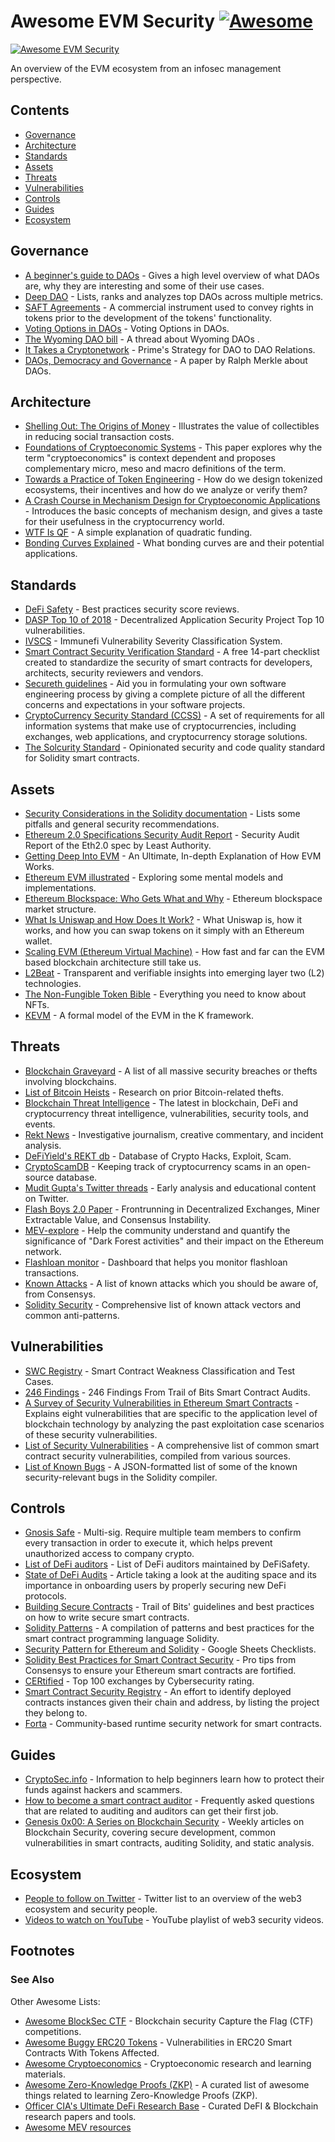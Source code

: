 # Awesome EVM Security [![Awesome](https://awesome.re/badge.svg)](https://awesome.re)

[![Awesome EVM Security](awesome-evm-security.png)](https://github.com/kareniel/awesome-evm-security#readme)

An overview of the EVM ecosystem from an infosec management perspective.

## Contents

- [Governance](#governance)
- [Architecture](#architecture)
- [Standards](#standards)
- [Assets](#assets)
- [Threats](#threats)
- [Vulnerabilities](#vulnerabilities)
- [Controls](#controls)
- [Guides](#guides)
- [Ecosystem](#ecosystem)


## Governance
- [A beginner's guide to DAOs](https://linda.mirror.xyz/Vh8K4leCGEO06_qSGx-vS5lvgUqhqkCz9ut81WwCP2o) - Gives a high level overview of what DAOs are, why they are interesting and some of their use cases.
- [Deep DAO](https://deepdao.io/#/deepdao/dashboard) - Lists, ranks and analyzes top DAOs across multiple metrics.
- [SAFT Agreements](https://saftproject.com/) - A commercial instrument used to convey rights in tokens prior to the development of the tokens' functionality.
- [Voting Options in DAOs](https://medium.com/daostack/voting-options-in-daos-b86e5c69a3e3) - Voting Options in DAOs.
- [The Wyoming DAO bill](https://twitter.com/awrigh01/status/1369328856260354051) - A thread about Wyoming DAOs .
- [It Takes a Cryptonetwork](https://medium.com/primedao/it-takes-a-cryptonetwork-2ae9ab541c17) - Prime's Strategy for DAO to DAO Relations.
- [DAOs, Democracy and Governance](https://merkle.com/papers/DAOdemocracyDraft.pdf) - A paper by Ralph Merkle about DAOs.

## Architecture
- [Shelling Out: The Origins of Money](https://nakamotoinstitute.org/shelling-out/) - Illustrates the value of collectibles in reducing social transaction costs.
- [Foundations of Cryptoeconomic Systems](https://epub.wu.ac.at/7309/8/Foundations%20of%20Cryptoeconomic%20Systems.pdf) - This paper explores why the term
"cryptoeconomics" is context dependent and proposes complementary micro, meso and macro definitions of the term.
- [Towards a Practice of Token Engineering](https://blog.oceanprotocol.com/towards-a-practice-of-token-engineering-b02feeeff7ca) - How do we design tokenized ecosystems, their incentives and how do we analyze or verify them?
- [A Crash Course in Mechanism Design for Cryptoeconomic Applications](https://medium.com/blockchannel/a-crash-course-in-mechanism-design-for-cryptoeconomic-applications-a9f06ab6a976) - Introduces the basic concepts of mechanism design, and gives a taste for their usefulness in the cryptocurrency world.
- [WTF Is QF](https://wtfisqf.com/?grant=&grant=&grant=&grant=&match=1000) - A simple explanation of quadratic funding.
- [Bonding Curves Explained](https://yos.io/2018/11/10/bonding-curves) - What bonding curves are and their potential applications.

## Standards
- [DeFi Safety](https://www.defisafety.com/) - Best practices security score reviews.
- [DASP Top 10 of 2018](https://dasp.co/) - Decentralized Application Security Project Top 10 vulnerabilities.
- [IVSCS](https://immunefi.com/severity-updated/) - Immunefi Vulnerability Severity Classification System.
- [Smart Contract Security Verification Standard](https://securing.github.io/SCSVS/) - A free 14-part checklist created to standardize the security of smart contracts for developers, architects, security reviewers and vendors.
- [Secureth guidelines](https://guidelines.secureth.org/) - Aid you in formulating your own software engineering process by giving a complete picture of all the different concerns and expectations in your software projects.
- [CryptoCurrency Security Standard (CCSS)](https://cryptoconsortium.github.io/CCSS/) - A set of requirements for all information systems that make use of cryptocurrencies, including exchanges, web applications, and cryptocurrency storage solutions.
- [The Solcurity Standard](https://github.com/Rari-Capital/solcurity) - Opinionated security and code quality standard for Solidity smart contracts.

## Assets
- [Security Considerations in the Solidity documentation](https://docs.soliditylang.org/en/v0.8.6/security-considerations.html) - Lists some pitfalls and general security recommendations.
- [Ethereum 2.0 Specifications Security Audit Report](https://leastauthority.com/static/publications/LeastAuthority-Ethereum-2.0-Specifications-Audit-Report.pdf) - Security Audit Report of the Eth2.0 spec by Least Authority.
- [Getting Deep Into EVM](https://hackernoon.com/getting-deep-into-evm-how-ethereum-works-backstage-ac7efa1f0015) - An Ultimate, In-depth Explanation of How EVM Works.
- [Ethereum EVM illustrated](https://takenobu-hs.github.io/downloads/ethereum_evm_illustrated.pdf) - Exploring some mental models and implementations.
- [Ethereum Blockspace: Who Gets What and Why](https://www.aniccaresearch.tech/blog/ethereum-blockspace-who-gets-what-and-why) - Ethereum blockspace market structure.
- [What Is Uniswap and How Does It Work?](https://academy.binance.com/en/articles/what-is-uniswap-and-how-does-it-work) - What Uniswap is, how it works, and how you can swap tokens on it simply with an Ethereum wallet.
- [Scaling EVM (Ethereum Virtual Machine)](https://capitalgram.com/posts/scaling-evm/) - How fast and far can the EVM based blockchain architecture still take us.
- [L2Beat](https://l2beat.com/) - Transparent and verifiable insights into emerging layer two (L2) technologies.
- [The Non-Fungible Token Bible](https://opensea.io/blog/guides/non-fungible-tokens) - Everything you need to know about NFTs.
- [KEVM](https://github.com/kframework/evm-semantics) - A formal model of the EVM in the K framework.

## Threats
- [Blockchain Graveyard](https://magoo.github.io/Blockchain-Graveyard/) - A list of all massive security breaches or thefts involving blockchains.
- [List of Bitcoin Heists](https://bitcointalk.org/index.php?topic=576337) - Research on prior Bitcoin-related thefts.
- [Blockchain Threat Intelligence](https://www.blockthreat.io/) - The latest in blockchain, DeFi and cryptocurrency threat intelligence, vulnerabilities, security tools, and events.
- [Rekt News](https://rekt.news/) - Investigative journalism, creative commentary, and incident analysis.
- [DeFiYield's REKT db](https://defiyield.app/rekt-database) - Database of Crypto Hacks, Exploit, Scam.
- [CryptoScamDB](https://cryptoscamdb.org/scams) - Keeping track of cryptocurrency scams in an open-source database.
- [Mudit Gupta's Twitter threads](https://mudit.blog/twitter-threads/) - Early analysis and educational content on Twitter.
- [Flash Boys 2.0 Paper](https://ieeexplore.ieee.org/document/9152675) - Frontrunning in Decentralized Exchanges, Miner Extractable Value, and Consensus Instability.
- [MEV-explore](https://explore.flashbots.net/) - Help the community understand and quantify the significance of "Dark Forest activities" and their impact on the Ethereum network.
- [Flashloan monitor](https://monitor.blocksecteam.com/) - Dashboard that helps you monitor flashloan transactions.
- [Known Attacks](https://consensys.github.io/smart-contract-best-practices/known_attacks/) - A list of known attacks which you should be aware of, from Consensys.
- [Solidity Security](https://blog.sigmaprime.io/solidity-security.html) - Comprehensive list of known attack vectors and common anti-patterns.

## Vulnerabilities
- [SWC Registry](https://swcregistry.io/) - Smart Contract Weakness Classification and Test Cases.
- [246 Findings](https://blog.trailofbits.com/2019/08/08/246-findings-from-our-smart-contract-audits-an-executive-summary/) - 246 Findings From Trail of Bits Smart Contract Audits.
- [A Survey of Security Vulnerabilities in Ethereum Smart Contracts](https://arxiv.org/pdf/2105.06974.pdf) - Explains eight vulnerabilities that are specific to the application level of blockchain technology by analyzing the past exploitation case scenarios of these security vulnerabilities.
- [List of Security Vulnerabilities](https://github.com/runtimeverification/verified-smart-contracts/wiki/List-of-Security-Vulnerabilities) - A comprehensive list of common smart contract security vulnerabilities, compiled from various sources.
- [List of Known Bugs](https://docs.soliditylang.org/en/v0.8.1/bugs.html) - A JSON-formatted list of some of the known security-relevant bugs in the Solidity compiler.

## Controls
- [Gnosis Safe](https://docs.gnosis-safe.io) - Multi-sig. Require multiple team members to confirm every transaction in order to execute it, which helps prevent unauthorized access to company crypto.
- [List of DeFi auditors](https://www.defisafety.com/auditors) - List of DeFi auditors maintained by DeFiSafety.
- [State of DeFi Audits](https://medium.com/conflux-network/the-overlooked-element-of-defi-adoption-e3b29829e3da) - Article taking a look at the auditing space and its importance in onboarding users by properly securing new DeFi protocols.
- [Building Secure Contracts](https://github.com/crytic/building-secure-contracts/) - Trail of Bits' guidelines and best practices on how to write secure smart contracts.
- [Solidity Patterns](https://fravoll.github.io/solidity-patterns/) - A compilation of patterns and best practices for the smart contract programming language Solidity.
- [Security Pattern for Ethereum and Solidity](https://docs.google.com/spreadsheets/d/1PF4QZudW6Z7EV4hqQfwPo3A43AVqPrsuzzzey5yRYcs/edit#gid=0) - Google Sheets Checklists.
- [Solidity Best Practices for Smart Contract Security](https://consensys.net/blog/developers/solidity-best-practices-for-smart-contract-security/) - Pro tips from Consensys to ensure your Ethereum smart contracts are fortified.
- [CERtified](https://cer.live/) - Top 100 exchanges by Cybersecurity rating.
- [Smart Contract Security Registry](https://github.com/ethereum-lists/contracts) - An effort to identify deployed contracts instances given their chain and address, by listing the project they belong to.
- [Forta](https://docs.forta.network/) - Community-based runtime security network for smart contracts.

## Guides
- [CryptoSec.info](https://cryptosec.info/) - Information to help beginners learn how to protect their funds against hackers and scammers.
- [How to become a smart contract auditor](https://cmichel.io/how-to-become-a-smart-contract-auditor/) - Frequently asked questions that are related to auditing and auditors can get their first job.
- [Genesis 0x00: A Series on Blockchain Security](https://devansh.xyz/blockchain-security/2021/09/13/genesis.html) - Weekly articles on Blockchain Security, covering secure development, common vulnerabilities in smart contracts, auditing Solidity, and static analysis.

## Ecosystem

- [People to follow on Twitter](https://twitter.com/i/lists/1453086258436128770) - Twitter list to an overview of the web3 ecosystem and security people.
- [Videos to watch on YouTube](https://www.youtube.com/playlist?list=PLox242_JhiuEe64LzW1M8XpiQ2-N5bZsX) - YouTube playlist of web3 security videos.


## Footnotes

### See Also

Other Awesome Lists:

- [Awesome BlockSec CTF](https://github.com/0xjeffsec/awesome-blocksec-ctf) - Blockchain security Capture the Flag (CTF) competitions.
- [Awesome Buggy ERC20 Tokens](https://github.com/sec-bit/awesome-buggy-erc20-tokens) - Vulnerabilities in ERC20 Smart Contracts With Tokens Affected.
- [Awesome Cryptoeconomics](https://github.com/jpantunes/awesome-cryptoeconomics) - Cryptoeconomic research and learning materials.
- [Awesome Zero-Knowledge Proofs (ZKP)](https://github.com/matter-labs/awesome-zero-knowledge-proofs) - A curated list of awesome things related to learning Zero-Knowledge Proofs (ZKP).
- [Officer CIA's Ultimate DeFi Research Base](https://github.com/OffcierCia/ultimate-defi-research-base) - Curated DeFI & Blockchain research papers and tools.
- [Awesome MEV resources](https://github.com/0xalpharush/awesome-MEV-resources)
